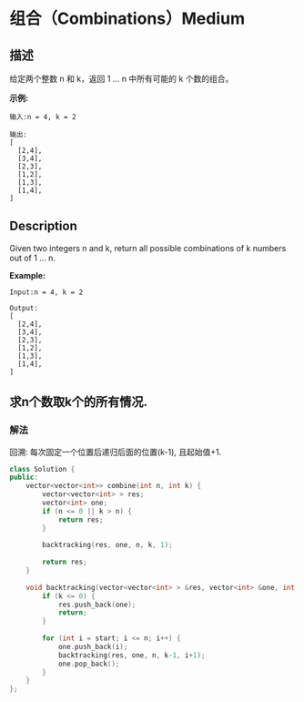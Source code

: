 # 组合（Combinations）Medium
## 描述
给定两个整数 n 和 k，返回 1 ... n 中所有可能的 k 个数的组合。

**示例:**
```
输入:n = 4, k = 2

输出:
[
  [2,4],
  [3,4],
  [2,3],
  [1,2],
  [1,3],
  [1,4],
]
```

## Description
Given two integers n and k, return all possible combinations of k numbers out of 1 ... n.

**Example:**
```
Input:n = 4, k = 2

Output:
[
  [2,4],
  [3,4],
  [2,3],
  [1,2],
  [1,3],
  [1,4],
]
```


## 求n个数取k个的所有情况.
### 解法
回溯: 每次固定一个位置后递归后面的位置(k-1), 且起始值+1.
```c++
class Solution {
public:
    vector<vector<int>> combine(int n, int k) {
        vector<vector<int> > res;
        vector<int> one;
        if (n <= 0 || k > n) {
            return res;
        }
        
        backtracking(res, one, n, k, 1);
        
        return res;
    }
    
    void backtracking(vector<vector<int> > &res, vector<int> &one, int n, int k, int start) {
        if (k <= 0) {
            res.push_back(one);
            return;
        }
        
        for (int i = start; i <= n; i++) {
            one.push_back(i);
            backtracking(res, one, n, k-1, i+1);
            one.pop_back();
        }
    }
};
```